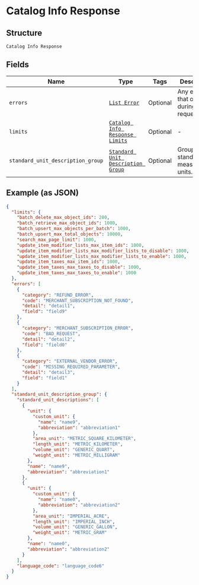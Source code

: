 
# Catalog Info Response

## Structure

`Catalog Info Response`

## Fields

| Name | Type | Tags | Description |
|  --- | --- | --- | --- |
| `errors` | [`List Error`](../../doc/models/error.md) | Optional | Any errors that occurred during the request. |
| `limits` | [`Catalog Info Response Limits`](../../doc/models/catalog-info-response-limits.md) | Optional | - |
| `standard_unit_description_group` | [`Standard Unit Description Group`](../../doc/models/standard-unit-description-group.md) | Optional | Group of standard measurement units. |

## Example (as JSON)

```json
{
  "limits": {
    "batch_delete_max_object_ids": 200,
    "batch_retrieve_max_object_ids": 1000,
    "batch_upsert_max_objects_per_batch": 1000,
    "batch_upsert_max_total_objects": 10000,
    "search_max_page_limit": 1000,
    "update_item_modifier_lists_max_item_ids": 1000,
    "update_item_modifier_lists_max_modifier_lists_to_disable": 1000,
    "update_item_modifier_lists_max_modifier_lists_to_enable": 1000,
    "update_item_taxes_max_item_ids": 1000,
    "update_item_taxes_max_taxes_to_disable": 1000,
    "update_item_taxes_max_taxes_to_enable": 1000
  },
  "errors": [
    {
      "category": "REFUND_ERROR",
      "code": "MERCHANT_SUBSCRIPTION_NOT_FOUND",
      "detail": "detail1",
      "field": "field9"
    },
    {
      "category": "MERCHANT_SUBSCRIPTION_ERROR",
      "code": "BAD_REQUEST",
      "detail": "detail2",
      "field": "field0"
    },
    {
      "category": "EXTERNAL_VENDOR_ERROR",
      "code": "MISSING_REQUIRED_PARAMETER",
      "detail": "detail3",
      "field": "field1"
    }
  ],
  "standard_unit_description_group": {
    "standard_unit_descriptions": [
      {
        "unit": {
          "custom_unit": {
            "name": "name9",
            "abbreviation": "abbreviation1"
          },
          "area_unit": "METRIC_SQUARE_KILOMETER",
          "length_unit": "METRIC_KILOMETER",
          "volume_unit": "GENERIC_QUART",
          "weight_unit": "METRIC_MILLIGRAM"
        },
        "name": "name9",
        "abbreviation": "abbreviation1"
      },
      {
        "unit": {
          "custom_unit": {
            "name": "name0",
            "abbreviation": "abbreviation2"
          },
          "area_unit": "IMPERIAL_ACRE",
          "length_unit": "IMPERIAL_INCH",
          "volume_unit": "GENERIC_GALLON",
          "weight_unit": "METRIC_GRAM"
        },
        "name": "name0",
        "abbreviation": "abbreviation2"
      }
    ],
    "language_code": "language_code6"
  }
}
```

